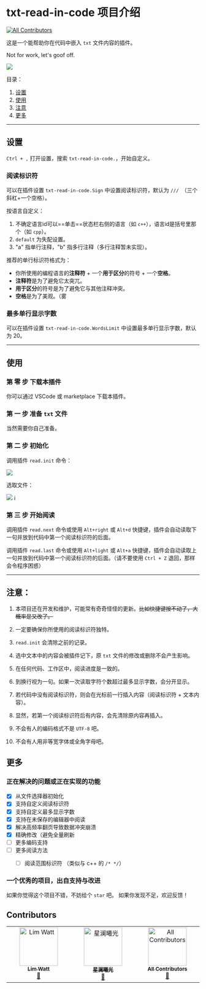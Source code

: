 # txt-read-in-code 项目介绍
<!-- ALL-CONTRIBUTORS-BADGE:START - Do not remove or modify this section -->
[![All Contributors](https://img.shields.io/badge/all_contributors-3-orange.svg?style=flat-square)](#contributors-)
<!-- ALL-CONTRIBUTORS-BADGE:END -->

这是一个能帮助你在代码中嵌入 `txt` 文件内容的插件。

Not for work, let's goof off.

![](https://cdn.ipfsscan.io/weibo/large/008D5oyhly1hndslmi4lhg30hs0cv4qu.gif)

目录：
1. [设置](#设置)
2. [使用](#使用)
3. [注意](#注意)
4. [更多](#更多)

---

## 设置

`Ctrl + ,` 打开设置，搜索 `txt-read-in-code.`，开始自定义。

### 阅读标识符

可以在插件设置 `txt-read-in-code.Sign` 中设置阅读标识符，默认为 `/// `（三个斜杠+一个空格）。

按语言自定义：
1. 不确定语言id可以==单击==状态栏右侧的语言（如 `c++`），语言id是括号里那个（如 `cpp`）。
1. `default` 为失配设置。
1. "a" 指单行注释，"b" 指多行注释（多行注释暂未实现）。

推荐的单行标识符格式为：
- 你所使用的编程语言的**注释符** + 一个**用于区分**的符号 + 一个**空格**。
- **注释符**是为了避免它太突兀。
- **用于区分**的符号是为了避免它与其他注释冲突。
- **空格**是为了美观。（雾

### 最多单行显示字数

可以在插件设置 `txt-read-in-code.WordsLimit` 中设置最多单行显示字数，默认为 20。

---

## 使用

### 第 零 步 下载本插件

你可以通过 VSCode 或 marketplace 下载本插件。

### 第 一 步 准备 `txt` 文件

当然需要你自己准备。

### 第 二 步 初始化

调用插件 `read.init` 命令：

![](https://cdn.ipfsscan.io/weibo/large/008D5oyhly1hnveg1m0ogj30sg0lcabx.jpg)

选取文件：

![](https://cdn.ipfsscan.io/weibo/large/008D5oyhly1hnvegis01cj30q30etwhz.jpg)
i
### 第 三 步 开始阅读

调用插件 `read.next` 命令或使用 `Alt+right` 或 `Alt+d` 快捷键，插件会自动读取下一句并放到代码中第一个阅读标识符的后面。

调用插件 `read.last` 命令或使用 `Alt+light` 或 `Alt+a` 快捷键，插件会自动读取上一句并放到代码中第一个阅读标识符的后面。（请不要使用 `Ctrl + Z` 退回，那样会令程序困惑）

---

## 注意：

1. 本项目还在开发和维护，可能常有奇奇怪怪的更新。~~比如快捷键按不动了，大概率是又改了。~~

1. 一定要确保你所使用的阅读标识符独特。

1. `read.init` 会清除之前的记录。

1. 选中文本中的内容会被插件记下，原 `txt` 文件的修改或删除不会产生影响。

1. 在任何代码、工作区中，阅读进度是一致的。

1. 到换行视为一句。如果一次读取字符个数超过最多显示字数，会分开显示。

1. 若代码中没有阅读标识符，则会在光标前一行插入内容（阅读标识符 + 文本内容）。

1. 显然，若第一个阅读标识符后有内容，会先清除原内容再插入。

1. 不会有人的编码格式不是 `UTF-8` 吧。

1. 不会有人用非等宽字体或全角字母吧。

## 更多

### 正在解决的问题或正在实现的功能

- [x] 从文件选择器初始化
- [x] 支持自定义阅读标识符
- [x] 支持自定义最多显示字数
- [x] 支持在未保存的编辑器中阅读
- [x] 解决高频率翻页导致数据冲突崩溃
- [x] 精确修改（避免全量刷新
- [ ] 更多编码支持
- [ ] 更多阅读方法
  - [ ] 阅读范围标识符 （类似与 c++ 的 `/* */`）
  

### 一个优秀的项目，出自支持与改进

如果你觉得这个项目不错，不妨给个 `star` 吧。
如果你发现不足，欢迎反馈！

## Contributors

<!-- ALL-CONTRIBUTORS-LIST:START - Do not remove or modify this section -->
<!-- prettier-ignore-start -->
<!-- markdownlint-disable -->
<table>
  <tbody>
    <tr>
      <td align="center" valign="top" width="14.28%"><a href="http://limit-bed.com"><img src="https://avatars.githubusercontent.com/u/150017579?v=4?s=100" width="100px;" alt="Lim Watt"/><br /><sub><b>Lim Watt</b></sub></a><br /><a href="#maintenance-Lim-Watt" title="Maintenance">🚧</a></td>
      <td align="center" valign="top" width="14.28%"><a href="https://github.com/tsxc-github"><img src="https://avatars.githubusercontent.com/u/94750616?v=4?s=100" width="100px;" alt="星澜曦光"/><br /><sub><b>星澜曦光</b></sub></a><br /><a href="#maintenance-tsxc-github" title="Maintenance">🚧</a></td>
      <td align="center" valign="top" width="14.28%"><a href="https://allcontributors.org"><img src="https://avatars.githubusercontent.com/u/46410174?v=4?s=100" width="100px;" alt="All Contributors"/><br /><sub><b>All Contributors</b></sub></a><br /><a href="https://github.com/artitsy/txt-read-in-code/commits?author=all-contributors" title="Documentation">📖</a></td>
    </tr>
  </tbody>
</table>

<!-- markdownlint-restore -->
<!-- prettier-ignore-end -->

<!-- ALL-CONTRIBUTORS-LIST:END -->
<!-- prettier-ignore-start -->
<!-- markdownlint-disable -->

<!-- markdownlint-restore -->
<!-- prettier-ignore-end -->

<!-- ALL-CONTRIBUTORS-LIST:END -->
